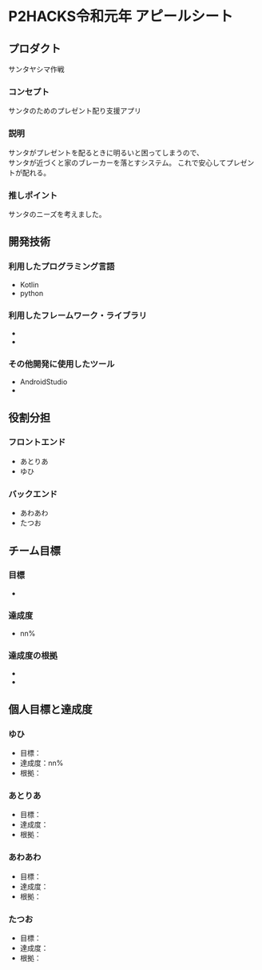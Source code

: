 # P2HACKS令和元年 アピールシート

## プロダクト
サンタヤシマ作戦
### コンセプト
サンタのためのプレゼント配り支援アプリ

### 説明
サンタがプレゼントを配るときに明るいと困ってしまうので、  
サンタが近づくと家のブレーカーを落とすシステム。
これで安心してプレゼントが配れる。


### 推しポイント
サンタのニーズを考えました。

## 開発技術

### 利用したプログラミング言語
- Kotlin
- python

### 利用したフレームワーク・ライブラリ
- 
- 

### その他開発に使用したツール
- AndroidStudio
- 

## 役割分担
### フロントエンド
- あとりあ
- ゆひ
### バックエンド
- あわあわ
- たつお

## チーム目標

### 目標
- 

### 達成度
- nn%

### 達成度の根拠
- 
- 

## 個人目標と達成度

### ゆひ
- 目標：
- 達成度：nn%
- 根拠：

### あとりあ
- 目標：
- 達成度：
- 根拠：

### あわあわ
- 目標：
- 達成度：
- 根拠：

### たつお
- 目標：
- 達成度：
- 根拠：
